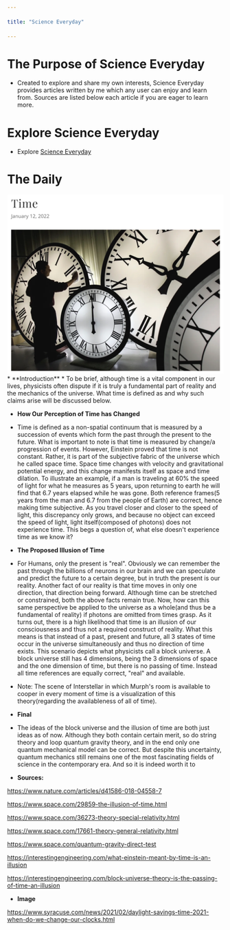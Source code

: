 ```yaml
---

title: "Science Everyday"

---
```


# The Purpose of Science Everyday

* Created to explore and share my own interests, Science Everyday provides articles written by me which any user can enjoy and learn from. Sources are listed below each article if you are eager to learn more. 

# Explore Science Everyday

* Explore <a href="https://scienceeveryday.godaddysites.com/"> Science Everyday </a>


# The Daily
<img src="/assets/img/ScienceEverydayTime.png" alt="Time" style="width:1000px;"/>
* **Introduction**
* To be brief, although time is a vital component in our lives, physicists often dispute if it is truly a fundamental part of reality and the mechanics of the universe. What time is defined as and why such claims arise will be discussed below.

* **How Our Perception of Time has Changed**
* Time is defined as a non-spatial continuum that is measured by a succession of events which form the past through the present to the future. What is important to note is that time is measured by change/a progression of events. However, Einstein proved that time is not constant. Rather, it is part of the subjective fabric of the universe which he called space time.  Space time changes with velocity and gravitational potential energy, and this change manifests itself as space and time dilation. To illustrate an example, if a man is traveling at 60% the speed of light for what he measures as 5 years, upon returning to earth he will find that 6.7 years elapsed while he was gone. Both reference frames(5 years from the man and 6.7 from the people of Earth) are correct, hence making time subjective. As you travel closer and closer to the speed of light, this discrepancy only grows, and because no object can exceed the speed of light, light itself(composed of photons) does not experience time. This begs a question of, what else doesn't experience time as we know it?

* **The Proposed Illusion of Time**
* For Humans, only the present is "real". Obviously we can remember the past through the billions of neurons in our brain and we can speculate and predict the future to a certain degree, but in truth the present is our reality. Another fact of our reality is that time moves in only one direction, that direction being forward. Although time can be stretched or constrained, both the above facts remain true. Now, how can this same perspective be applied to the universe as a whole(and thus be a fundamental of reality) if photons are omitted from times grasp. As it turns out, there is a high likelihood that time is an illusion of our consciousness and thus not a required construct of reality. What this means is that instead of a past, present and future, all 3 states of time occur in the universe simultaneously and thus no direction of time exists. This scenario depicts what physicists call a block universe. A block universe still has 4 dimensions, being the 3 dimensions of space and the one dimension of time, but there is no passing of time. Instead all time references are equally correct, "real" and available.
* Note: The scene of Interstellar in which Murph's room is available to cooper in every moment of time is a visualization of this theory(regarding the availableness of all of time).

* **Final**
* The ideas of the block universe and the illusion of time are both just ideas as of now. Although they both contain certain merit, so do string theory and loop quantum gravity theory, and in the end only one quantum mechanical model can be correct. But despite this uncertainty, quantum mechanics still remains one of the most fascinating fields of science in the contemporary era. And so it is indeed worth it to 

* **Sources:**

https://www.nature.com/articles/d41586-018-04558-7

https://www.space.com/29859-the-illusion-of-time.html

https://www.space.com/36273-theory-special-relativity.html

https://www.space.com/17661-theory-general-relativity.html

https://www.space.com/quantum-gravity-direct-test

https://interestingengineering.com/what-einstein-meant-by-time-is-an-illusion

https://interestingengineering.com/block-universe-theory-is-the-passing-of-time-an-illusion

* **Image**

https://www.syracuse.com/news/2021/02/daylight-savings-time-2021-when-do-we-change-our-clocks.html


